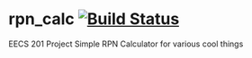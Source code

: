 # rpn_calc [![Build Status](https://travis-ci.org/adravi200/csprag-f19-rpn.svg?branch=master)](https://travis-ci.org/adravi200/csprag-f19-rpn)
EECS 201 Project
Simple RPN Calculator for various cool things


